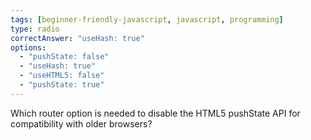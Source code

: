 ```yaml
---
tags: [beginner-friendly-javascript, javascript, programming]
type: radio
correctAnswer: "useHash: true"
options:
  - "pushState: false"
  - "useHash: true"
  - "useHTML5: false"
  - "pushState: true"
---
```


Which router option is needed to disable the HTML5 pushState API for compatibility with older browsers?



